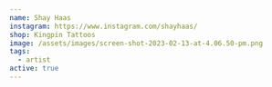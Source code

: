 ```yaml
---
name: Shay Haas
instagram: https://www.instagram.com/shayhaas/
shop: Kingpin Tattoos
image: /assets/images/screen-shot-2023-02-13-at-4.06.50-pm.png
tags:
  - artist
active: true
---
```

